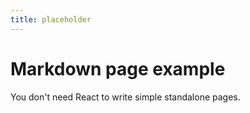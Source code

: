```yaml
---
title: placeholder
---
```


# Markdown page example

You don't need React to write simple standalone pages.
